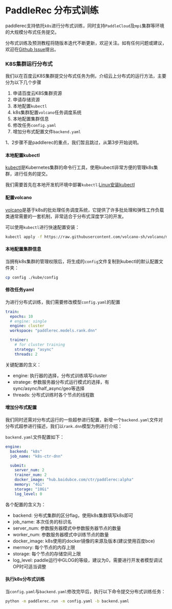 # PaddleRec 分布式训练

paddlerec支持依托`k8s`进行分布式训练，同时支持`PaddleCloud`及`mpi`集群等环境的大规模分布式任务提交。

分布式训练及预测教程将随版本迭代不断更新，欢迎关注。如有任何问题或建议，欢迎在[Github Issue](https://github.com/PaddlePaddle/PaddleRec/issues)提出。

### K8S集群运行分布式

我们以在百度云K8S集群提交分布式任务为例，介绍云上分布式的运行方法，主要分为以下几个步骤

1. 申请百度云K8S集群资源
2. 申请存储资源
3. 本地配置`kubectl`
4. k8s集群配置`volcano`任务调度系统
5. 本地配置集群信息
6. 修改任务`config.yaml`
7. 增加分布式配置文件`backend.yaml`

1、2步骤不是paddlerec的重点，我们暂且跳过，从第3步开始说明。

#### 本地配置kubectl

[kubectl](https://kubernetes.io/docs/tasks/tools/install-kubectl/#before-you-begin)是Kubernetes集群的命令行工具，使用kubectl非常方便的管理k8s集群，进行任务的提交。

我们需要首先在本地开发机环境中部署`kubectl`:[Linux安装kubectl](https://kubernetes.io/docs/tasks/tools/install-kubectl/#before-you-begin)


#### 配置volcano

[volcano](https://github.com/volcano-sh/volcano)是基于k8s的批处理任务调度系统，它提供了许多批处理和弹性工作负载类通常需要的一套机制，非常适合于分布式深度学习的开发。

可以使用`kubectl`进行快速配置安装：
```bash
kubectl apply -f https://raw.githubusercontent.com/volcano-sh/volcano/master/installer/volcano-development.yaml
```

#### 本地配置集群信息

当拥有k8s集群的管理权限后，将生成的`config`文件复制到kubectl的默认配置文件夹：

```bash
cp config ./kube/config
```

#### 修改任务yaml

为进行分布式训练，我们需要修改模型`config.yaml`的配置

```yaml
train:
  epochs: 10
  # engine: single 
  engine: cluster
  workspace: "paddlerec.models.rank.dnn"

  trainer:
    # for cluster training
    strategy: "async"
    threads: 2
```
关键配置的含义：

- engine: 执行器的选择，分布式训练填写cluster
- stratege: 参数服务器分布式运行模式的选择，有sync/async/half_async/geo等选择
- threads: 分布式训练时各个节点的线程数

#### 增加分布式配置

我们同时还需对分布式运行的一些超参进行配置，新增一个`backend.yaml`文件对分布式超参进行描述，我们以`rank.dnn`模型为例进行介绍：

`backend.yaml`文件配置如下：

```yaml
engine:
  backend: "k8s"
  job_name: "k8s-ctr-dnn"

  submit:
    server_num: 2
    trainer_num: 2
    docker_image: "hub.baidubce.com/ctr/paddlerec:alpha"
    memory: "4Gi"
    storage: "10Gi"
    log_level: 0
```

各个配置的含义为：

- backend: 分布式集群的区分flag，使用k8s集群填写k8s即可
- job_name: 本次任务的标识名
- server_num: 参数服务器模式中参数服务器节点的数量
- worker_num: 参数服务器模式中训练节点的数量
- docker_image: k8s使用的docker镜像的来源及版本(建议使用百度bce)
- mermory: 每个节点的内存上限
- storage: 每个节点的存储空间上限
- log_level: paddle运行中GLOG的等级，建议为0，需要进行开发者模型调试OP时可适当调整

#### 执行k8s分布式训练

当`config.yaml`与`backend.yaml`修改完毕后，执行以下命令提交分布式训练任务：

```bash
python -m paddlerec.run -m config.yaml -b backend.yaml
```
